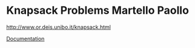 # Knapsack Problems Martello Paollo

<http://www.or.deis.unibo.it/knapsack.html>

[Documentation](doc.pdf)

